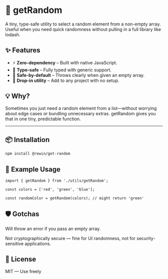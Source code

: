 # 🎲 getRandom

A tiny, type-safe utility to select a random element from a non-empty array. Useful when you need quick randomness without pulling in a full library like lodash.

## ✨ Features

- ⚡ **Zero-dependency** – Built with native JavaScript.
- 🧠 **Type-safe** – Fully typed with generic support.
- 🚫 **Safe-by-default** – Throws clearly when given an empty array.
- 🧩 **Drop-in utility** – Add to any project with no setup.

## 💡 Why?

Sometimes you just need a random element from a list—without worrying about edge cases or bundling unnecessary extras. getRandom gives you that in one tiny, predictable function.

---

## 📦 Installation

```bash
npm install @rewin/get-random
```

## 🧪 Example Usage

```
import { getRandom } from './utils/getRandom';

const colors = ['red', 'green', 'blue'];

const randomColor = getRandom(colors); // might return 'green'
```

## 🛡️ Gotchas

Will throw an error if you pass an empty array.

Not cryptographically secure — fine for UI randomness, not for security-sensitive applications.

## 🪪 License

MIT — Use freely
